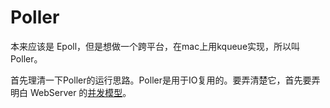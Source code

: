 # Poller

本来应该是 Epoll，但是想做一个跨平台，在mac上用kqueue实现，所以叫 Poller。

首先理清一下Poller的运行思路。Poller是用于IO复用的。要弄清楚它，首先要弄明白 WebServer 的[并发模型](./并发模型.md)。